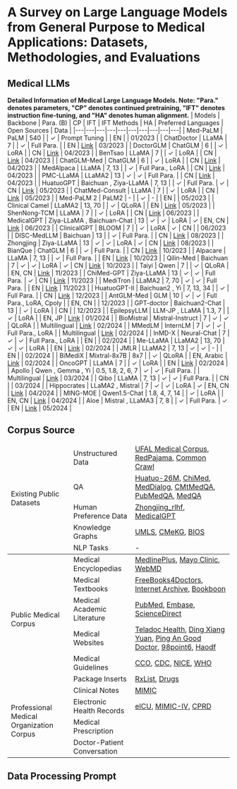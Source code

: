 # A Survey on Large Language Models from General Purpose to Medical Applications: Datasets, Methodologies, and Evaluations

## Medical LLMs
**Detailed Information of Medical Large Language Models. Note: "Para." denotes parameters, "CP" denotes continued pretraining, "IFT" denotes instruction fine-tuning, and "HA" denotes human alignment.**
| Models | Backbone | Para. (B) | CP | IFT | IFT Methods | HA | Preferred Languages | Open Sources | Data |
|---|---|---|---|---|---|---|---|---|---|
| Med-PaLM  | PaLM  | 540 |  | $\checkmark$ | Prompt Tuning |  | EN |  | 01/2023 |
| ChatDoctor  | LLaMA  | 7 |  | $\checkmark$ | Full Para. |  | EN | [Link](https://github.com/Kent0n-Li/ChatDoctor) | 03/2023 |
| DoctorGLM   | ChatGLM  | 6 |  | $\checkmark$ | LoRA |  | CN | [Link](https://github.com/xionghonglin/DoctorGLM) | 04/2023 |
| BenTsao   | LLaMA  | 7 |  | $\checkmark$ | LoRA |  | CN | [Link](https://github.com/SCIR-HI/Huatuo-Llama-Med-Chinese) | 04/2023 |
| ChatGLM-Med | ChatGLM  | 6 |  | $\checkmark$ | LoRA |  | CN | [Link](https://github.com/SCIR-HI/Med-ChatGLM) | 04/2023 |
| MedAlpaca | LLaMA  | 7, 13 |  | $\checkmark$ | Full Para., LoRA |  | CN | [Link](https://github.com/kbressem/medAlpaca) | 04/2023 |
| PMC-LLaMA | LLaMA2  | 13 | $\checkmark$ | $\checkmark$ | Full Para. |  | CN | [Link](https://github.com/chaoyi-wu/PMC-LLaMA) | 04/2023 |
| HuatuoGPT | Baichuan ,  Ziya-LLaMA  | 7, 13 |  | $\checkmark$ | Full Para. | $\checkmark$ | CN | [Link](https://github.com/FreedomIntelligence/HuatuoGPT) | 05/2023 |
| ChatMed-Consult  | LLaMA  | 7 |  | $\checkmark$ | LoRA |  | CN | [Link](https://github.com/michael-wzhu/ChatMed) | 05/2023 |
| Med-PaLM 2  | PaLM2  | - |  | $\checkmark$ | - |  | EN |  | 05/2023 |
| Clinical Camel  | LLaMA2  | 13, 70 |  | $\checkmark$ | QLoRA |  | EN | [Link](https://github.com/bowang-lab/clinical-camel) | 05/2023 |
| ShenNong-TCM  | LLaMA  | 7 |  | $\checkmark$ | LoRA |  | CN | [Link](https://github.com/michael-wzhu/ShenNong-TCM-LLM) | 06/2023 |
| MedicalGPT  | Ziya-LLaMA , Baichuan-Chat  | 13 | $\checkmark$ | $\checkmark$ | LoRA | $\checkmark$ | EN, CN | [Link](https://github.com/shibing624/MedicalGPT) | 06/2023 |
| ClinicalGPT  | BLOOM  | 7 |  | $\checkmark$ | LoRA | $\checkmark$ | CN |  | 06/2023 |
| DISC-MedLLM | Baichuan  | 13 |  | $\checkmark$ | Full Para. |  | CN | [Link](https://github.com/FudanDISC/DISC-MedLLM) | 08/2023 |
| Zhongjing | Ziya-LLaMA  | 13 | $\checkmark$ | $\checkmark$ | LoRA | $\checkmark$ | CN | [Link](https://github.com/SupritYoung/Zhongjing) | 08/2023 |
| BianQue | ChatGLM  | 6 |  | $\checkmark$ | Full Para. |  | CN | [Link](https://github.com/scutcyr/BianQue) | 10/2023 |
| Alpacare | LLaMA  | 7, 13 |  | $\checkmark$ | Full Para. |  | EN | [Link](https://github.com/scutcyr/BianQue) | 10/2023 |
| Qilin-Med | Baichuan  | 7 | $\checkmark$ | $\checkmark$ | LoRA | $\checkmark$ | CN | [Link](https://github.com/williamliujl/Qilin-Med) | 10/2023 |
| Taiyi | Qwen  | 7 |  | $\checkmark$ | QLoRA |  | EN, CN | [Link](https://github.com/DUTIR-BioNLP/Taiyi-LLM) | 11/2023 |
| ChiMed-GPT | Ziya-LLaMA  | 13 | $\checkmark$ | $\checkmark$ | Full Para. | $\checkmark$ | CN | [Link](https://github.com/synlp/ChiMed-GPT) | 11/2023 |
| MediTron | LLaMA2  | 7, 70 | $\checkmark$ | $\checkmark$ | Full Para. |  | EN | [Link](https://github.com/epfLLM/meditron) | 11/2023 |
| HuatuoGPT-II | Baichuan2 ,  Yi  | 7, 13, 34 |  | $\checkmark$ | Full Para. |  | CN | [Link](https://github.com/FreedomIntelligence/HuatuoGPT-II) | 12/2023 |
| AntGLM-Med  | GLM  | 10 | $\checkmark$ | $\checkmark$ | Full Para., LoRA, Cpoly |  | EN, CN |  | 12/2023 |
| GPT-doctor | Baichuan2-Chat  | 13 |  | $\checkmark$ | LoRA |  | CN |  | 12/2023 |
| EpilepsyLLM  | LLM-JP , LLaMA  | 1.3, 7 |  | $\checkmark$ | LoRA |  | EN, JP | [Link](https://github.com/masa3141/japanese-alpaca-lora) | 01/2024 |
| BioMistral | Mistral-Instruct  | 7 | $\checkmark$ | $\checkmark$ | QLoRA |  | Multilingual | [Link](https://huggingface.co/BioMistra) | 02/2024 |
| MMedLM  | InternLM  | 7 | $\checkmark$ | $\checkmark$ | Full Para., LoRA |  | Multilingual | [Link](https://github.com/MAGIC-AI4Med/MMedLM) | 02/2024 |
| InMD-X  | Neural-Chat  | 7 | $\checkmark$ | $\checkmark$ | Full Para., LoRA |  | EN |  | 02/2024 |
| Me-LLaMA  | LLaMA2  | 13, 70 | $\checkmark$ | $\checkmark$ | LoRA |  | EN | [Link](https://github.com/BIDS-Xu-Lab/Me-LLaMA) | 02/2024 |
| JMLR  | LLaMA2  | 7, 13 | $\checkmark$ | $\checkmark$ | - |  | EN |  | 02/2024 |
| BiMediX  | Mixtral-8x7B  | 8x7 |  | $\checkmark$ | QLoRA |  | EN, Arabic | [Link](https://github.com/mbzuai-oryx/BiMediX) | 02/2024 |
| OncoGPT  | LLaMA  | 7 |  | $\checkmark$ | LoRA |  | EN | [Link](https://github.com/OncoGPT1/OncoGPT1) | 02/2024 |
| Apollo  | Qwen ,  Gemma ,  Yi  | 0.5, 1.8, 2, 6, 7 | $\checkmark$ | $\checkmark$ | Full Para. |  | Multilingual | [Link](https://github.com/FreedomIntelligence/Apollo) | 03/2024 |
| Qibo  | LLaMA  | 7, 13 | $\checkmark$ | $\checkmark$ | Full Para. |  | CN |  | 03/2024 |
| Hippocrates  | LLaMA2 , Mistral  | 7 | $\checkmark$ | $\checkmark$ | LoRA | $\checkmark$ | EN, CN | [Link](https://cyberiada.github.io/Hippocrates) | 04/2024 |
| MING-MOE  | Qwen1.5-Chat  | 1.8, 4, 7, 14 |  | $\checkmark$ | LoRA |  | EN, CN | [Link](https://github.com/MediaBrain-SJTU/MING) | 04/2024 |
| Aloe  | Mistral ,  LLaMA3  | 7, 8 |  | $\checkmark$ | Full Para. | $\checkmark$ | EN | [Link](https://huggingface.co/HPAI-BSC/Llama3-Aloe-8B-Alpha) | 05/2024 |

## Corpus Source

<table><thead>
  <tr>
    <td rowspan="5">Existing Public Datasets</td>
    <td>Unstructured Data</td>
    <td><a href="https://ufal.mff.cuni.cz/ufal\_medical\_corpus">UFAL Medical Corpus</a>, <a href="https://github.com/togethercomputer/RedPajama-Data">RedPajama</a>, <a href="https://commoncrawl.org">Common Crawl</a> </td>
  </tr>
  <tr>
    <td>QA</td>
    <td><a href="https://huggingface.co/datasets/FreedomIntelligence/Huatuo26M-Lite">Huatuo-26M</a>, <a href="https://aclanthology.org/W19-5027/">ChiMed</a>, <a href="https://aclanthology.org/2020.emnlp-main.743/">MedDialog</a>, <a href="https://github.com/SupritYoung/Zhongjing">CMtMedQA</a>, <a href="https://arxiv.org/abs/1909.06146">PubMedQA</a>, <a href="https://www.mdpi.com/2076-3417/11/14/6421">MedQA</a></td>
  </tr>
  <tr>
    <td>Human Preference Data</td>
    <td><a href="https://github.com/SupritYoung/Zhongjing">Zhongjing_rlhf</a>, <a href="https://github.com/shibing624/MedicalGPT">MedicalGPT</a></td>
  </tr>
  <tr>
    <td>Knowledge Graphs</td>
    <td><a href="https://www.nlm.nih.gov/research/umls/index.html">UMLS</a>, <a href="https://github.com/king-yyf/CMeKG_tools">CMeKG</a>, <a href="https://bios.idea.edu.cn">BIOS</a></td>
  </tr>
  <tr>
    <td>NLP Tasks</td>
    <td>-</td>
  </tr></thead>
  <tr>
    <td rowspan="6">Public Medical Corpus</td>
    <td>Medical Encyclopedias</td>
    <td><a href="https://medlineplus.gov">MedlinePlus</a>, <a href="https://bios.idea.edu.cn">Mayo Clinic</a>, <a href="https://www.webmd.com">WebMD</a></td>
  </tr>
  <tr>
    <td>Medical Textbooks</td>
    <td><a href="http://freebooks4doctors.com">FreeBooks4Doctors</a>, <a href="https://archive.org">Internet Archive</a>, <a href="https://bookboon.com">Bookboon</a></td>
  </tr>
  <tr>
    <td>Medical Academic Literature</td>
    <td><a href="https://pubmed.ncbi.nlm.nih.gov">PubMed</a>, <a href="https://www.embase.com">Embase</a>, <a href="https://www.sciencedirect.com">ScienceDirect</a></td>
  </tr>
  <tr>
    <td>Medical Websites</td>
    <td><a href="https://www.teladochealth.com">Teladoc Health</a>, <a href="https://www.dxy.cn">Ding Xiang Yuan</a>, <a href="https://www.pagd.net">Ping An Good Doctor</a>, <a href="https://www.98point6.com">98point6</a>, <a href="https://www.haodf.com">Haodf</a></td>
  </tr>
  <tr>
    <td>Medical Guidelines</td>
    <td><a href="https://www.cancercareontario.ca/en/guidelines-advice">CCO</a>, <a href="https://www.cdc.gov">CDC</a>, <a href="National Institute for Health and Care Excellence">NICE</a>, <a href="https://www.who.int/publications/who-guidelines">WHO</a></td>
  </tr>
  <tr>
    <td>Package Inserts</td>
    <td><a href="https://www.rxlist.com">RxList</a>, <a href="https://www.drugs.com">Drugs</a></td>
  </tr>
  <tr>
    <td rowspan="4">Professional Medical Organization Corpus</td>
    <td>Clinical Notes</td> 
    <td><a href="https://github.com/MIT-LCP/mimic-code/">MIMIC</a></td>
  </tr>
  <tr>
    <td>Electronic Health Records</td>
    <td><a href="https://eicu-crd.mit.edu/">eICU</a>, <a href="https://mimic.mit.edu/docs/iv/modules/hosp/">MIMIC-IV</a>,  <a href="https://www.cprd.com/">CPRD</a></td>
  </tr>
  <tr>
    <td>Medical Prescription</td>
    <td></td>
  </tr>
  <tr>
    <td>Doctor-Patient Conversation</td>
    <td></td>
  </tr>
</table>

## Data Processing Prompt
